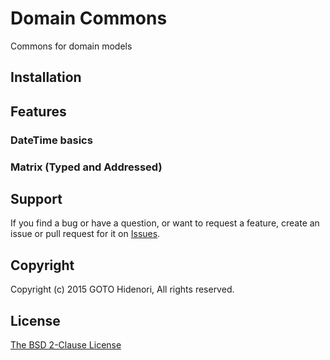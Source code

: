 # Domain Commons

Commons for domain models

## Installation

## Features

### DateTime basics


### Matrix (Typed and Addressed)


## Support

If you find a bug or have a question, or want to request a feature, create an issue or pull request for it on [Issues](https://github.com/phpmentors-jp/domain-commons/issues).

## Copyright

Copyright (c) 2015 GOTO Hidenori, All rights reserved.

## License

[The BSD 2-Clause License](http://opensource.org/licenses/BSD-2-Clause)
